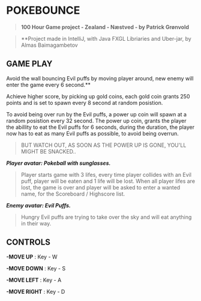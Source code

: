 # POKEBOUNCE
>**100 Hour Game project - Zealand - Næstved - by Patrick Grønvold**

>**Project made in IntelliJ, with Java FXGL Libriaries and Uber-jar, by Almas Baimagambetov 



## GAME PLAY

Avoid the wall bouncing Evil puffs by moving player around, new enemy will enter the game every 6 second.**

Achieve higher score, by picking up gold coins,
each gold coin grants 250 points and is set to spawn every 8 second at random posistion.

To avoid being over run by the Evil puffs, a power up coin will spawn at a random posistion every 32 second.
The power up coin, grants the player the abillity to eat the Evil puffs for 6 seconds, during the duration, the player now has to eat as
many Evil puffs as possible, to avoid being overrun.

> BUT WATCH OUT, AS SOON AS THE POWER UP IS GONE, YOU'LL MIGHT BE SNACKED..



***Player avatar: Pokeball with sunglasses.***
>Player starts game with 3 lifes, every time player collides with an Evil puff, player will be eaten and 1 life will be lost.
>When all player lifes are lost, the game is over and player will be asked to enter a wanted name, for the Scoreboard / Highscore list.

***Enemy avatar: Evil Puffs.***
>Hungry Evil puffs are trying to take over the sky and will eat anything in their way.

## CONTROLS

**-MOVE UP** : Key - W

**-MOVE DOWN** : Key - S

**-MOVE LEFT** : Key - A

**-MOVE RIGHT** : Key - D
>







